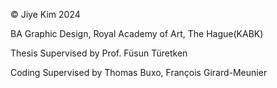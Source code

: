 © Jiye Kim 2024

BA Graphic Design, Royal Academy of Art, The Hague(KABK)



Thesis Supervised by Prof. Füsun Türetken

Coding Supervised by Thomas Buxo, François Girard-Meunier
